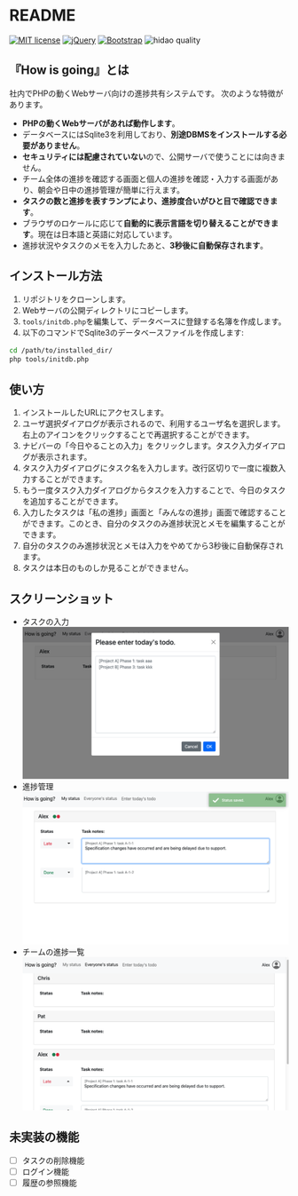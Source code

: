 # README

[![MIT license](https://img.shields.io/badge/license-MIT-blue.svg?style=flat)](LICENSE.md)
[![jQuery](https://img.shields.io/badge/jQuery-1.12-blue.svg)](https://nodejs.org/ja/)
[![Bootstrap](https://img.shields.io/badge/Bootstrap-5.1.1-blue.svg)](https://nodejs.org/ja/)
![hidao quality](https://img.shields.io/badge/hidao-quality-orange.svg)

## 『How is going』とは

社内でPHPの動くWebサーバ向けの進捗共有システムです。
次のような特徴があります。

- **PHPの動くWebサーバがあれば動作します**。
- データベースにはSqlite3を利用しており、**別途DBMSをインストールする必要がありません**。
- **セキュリティには配慮されていない**ので、公開サーバで使うことには向きません。
- チーム全体の進捗を確認する画面と個人の進捗を確認・入力する画面があり、朝会や日中の進捗管理が簡単に行えます。
- **タスクの数と進捗を表すランプにより、進捗度合いがひと目で確認できます**。
- ブラウザのロケールに応じて**自動的に表示言語を切り替えることができます**。現在は日本語と英語に対応しています。
- 進捗状況やタスクのメモを入力したあと、**3秒後に自動保存されます**。

## インストール方法

1. リポジトリをクローンします。
2. Webサーバの公開ディレクトリにコピーします。
3. `tools/initdb.php`を編集して、データベースに登録する名簿を作成します。
4. 以下のコマンドでSqlite3のデータベースファイルを作成します:
  ```sh
  cd /path/to/installed_dir/
  php tools/initdb.php
  ```

## 使い方

1. インストールしたURLにアクセスします。
2. ユーザ選択ダイアログが表示されるので、利用するユーザ名を選択します。右上のアイコンをクリックすることで再選択することができます。
3. ナビバーの「今日やることの入力」をクリックします。タスク入力ダイアログが表示されます。
4. タスク入力ダイアログにタスク名を入力します。改行区切りで一度に複数入力することができます。
5. もう一度タスク入力ダイアログからタスクを入力することで、今日のタスクを追加することができます。
6. 入力したタスクは「私の進捗」画面と「みんなの進捗」画面で確認することができます。このとき、自分のタスクのみ進捗状況とメモを編集することができます。
7. 自分のタスクのみ進捗状況とメモは入力をやめてから3秒後に自動保存されます。
8. タスクは本日のものしか見ることができません。

## スクリーンショット

- タスクの入力
  ![Enter task](ss/ss1.png)
- 進捗管理
  ![View status](ss/ss2.png)
- チームの進捗一覧
  ![List of team status](ss/ss3.png)

## 未実装の機能

- [ ] タスクの削除機能
- [ ] ログイン機能
- [ ] 履歴の参照機能
